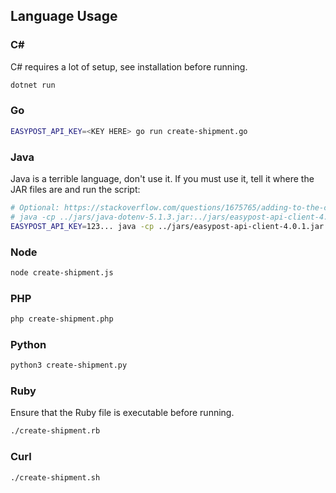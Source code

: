 ## Language Usage

### C#

C# requires a lot of setup, see installation before running.

```bash
dotnet run
```

### Go

```bash
EASYPOST_API_KEY=<KEY HERE> go run create-shipment.go
```

### Java

Java is a terrible language, don't use it. If you must use it, tell it where the JAR files are and run the script:

```bash
# Optional: https://stackoverflow.com/questions/1675765/adding-to-the-classpath-on-osx/11304846#11304846
# java -cp ../jars/java-dotenv-5.1.3.jar:../jars/easypost-api-client-4.0.1.jar:../jars/gson-2.8.5.jar create-shipment.java
EASYPOST_API_KEY=123... java -cp ../jars/easypost-api-client-4.0.1.jar:../jars/gson-2.8.5.jar create-shipment.java
```

### Node

```bash
node create-shipment.js
```

### PHP

```bash
php create-shipment.php
```

### Python

```bash
python3 create-shipment.py
```

### Ruby

Ensure that the Ruby file is executable before running.

```bash
./create-shipment.rb
```

### Curl

```bash
./create-shipment.sh
```
